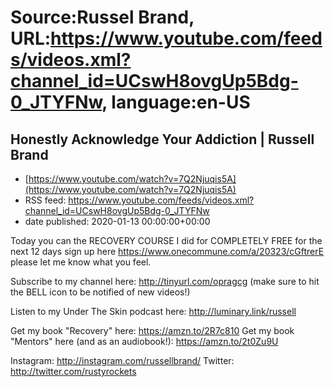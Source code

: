 # Source:Russel Brand, URL:https://www.youtube.com/feeds/videos.xml?channel_id=UCswH8ovgUp5Bdg-0_JTYFNw, language:en-US

## Honestly Acknowledge Your Addiction | Russell Brand
 - [https://www.youtube.com/watch?v=7Q2Njuqis5A](https://www.youtube.com/watch?v=7Q2Njuqis5A)
 - RSS feed: https://www.youtube.com/feeds/videos.xml?channel_id=UCswH8ovgUp5Bdg-0_JTYFNw
 - date published: 2020-01-13 00:00:00+00:00

Today you can the RECOVERY COURSE I did for COMPLETELY FREE for the next 12 days sign up here https://www.onecommune.com/a/20323/cGftrerE please let me know what you feel.

Subscribe to my channel here: http://tinyurl.com/opragcg
(make sure to hit the BELL icon to be notified of new videos!)

Listen to my Under The Skin podcast here: 
http://luminary.link/russell

Get my book "Recovery" here: https://amzn.to/2R7c810
Get my book "Mentors" here (and as an audiobook!): https://amzn.to/2t0Zu9U

Instagram: http://instagram.com/russellbrand/
Twitter: http://twitter.com/rustyrockets

